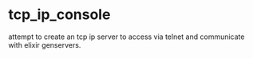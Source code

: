 # tcp_ip_console
attempt to create an tcp ip server to access via telnet and communicate with elixir genservers.
